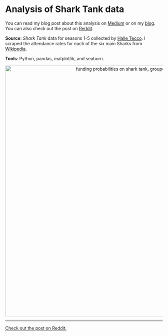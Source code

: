 # Analysis of Shark Tank data

You can read my blog post about this analysis on [Medium](https://medium.com/dig3st/swimming-or-sinking-in-the-shark-tank-does-gender-matter-aafa88180f7) or on my [blog](https://www.johnwmillr.com/shark-tank-analysis/). You can also check out the post on [Reddit](https://www.reddit.com/r/dataisbeautiful/comments/8wr8ko/funding_probabilities_on_shark_tank_grouped_by/).

**Source**: *Shark Tank* data for seasons 1-5 collected by [Halle Tecco](https://www.quora.com/What-have-you-learned-from-watching-the-television-program-Shark-Tank/answer/Halle-Tecco). I scraped the attendance rates for each of the six main Sharks from [Wikipedia](https://en.wikipedia.org/wiki/List_of_Shark_Tank_episodes).

**Tools**: Python, pandas, matplotlib, and seaborn.

<p align="center">
  <a href="https://www.reddit.com/r/dataisbeautiful/comments/8wr8ko/funding_probabilities_on_shark_tank_grouped_by/">
  <img src="https://i.redd.it/1cqf2uiwzg811.png" alt="funding probabilities on shark tank, grouped by gender" width="800">
</p>

---
Check out the post on Reddit.
